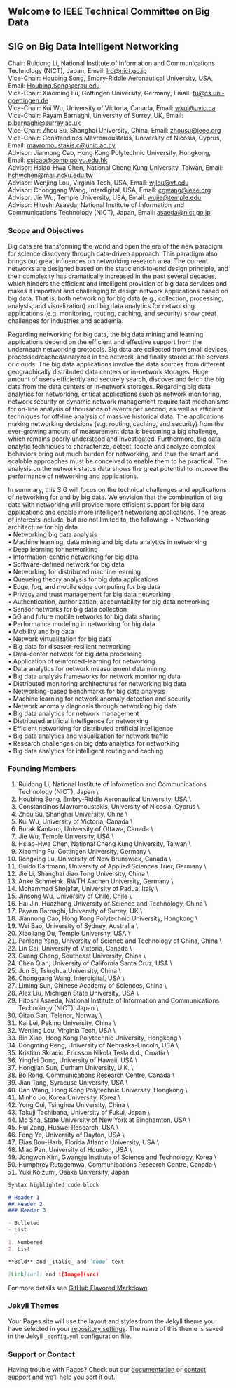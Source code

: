 ## Welcome to IEEE Technical Committee on Big Data
## SIG on Big Data Intelligent Networking
Chair: Ruidong Li, National Institute of Information and Communications Technology (NICT), Japan, Email: lrd@nict.go.jp \
Vice-Chair: Houbing Song, Embry-Riddle Aeronautical University, USA, Email: Houbing.Song@erau.edu \
Vice-Chair: Xiaoming Fu, Gottingen University, Germany, Email: fu@cs.uni-goettingen.de \
Vice-Chair: Kui Wu, University of Victoria, Canada, Email: wkui@uvic.ca \
Vice-Chair: Payam Barnaghi, University of Surrey, UK, Email: p.barnaghi@surrey.ac.uk \
Vice-Chair: Zhou Su, Shanghai University, China, Email: zhousu@ieee.org \
Vice-Chair: Constandinos Mavromoustakis, University of Nicosia, Cyprus, Email: mavromoustakis.c@unic.ac.cy \
Advisor: Jiannong Cao, Hong Kong Polytechnic University, Hongkong, Email: csjcao@comp.polyu.edu.hk \
Advisor: Hsiao-Hwa Chen, National Cheng Kung University, Taiwan, Email: hshwchen@mail.ncku.edu.tw \
Advisor: Wenjing Lou, Virginia Tech, USA, Email: wjlou@vt.edu \
Advisor: Chonggang Wang, Interdigital, USA, Email: cgwang@ieee.org \
Advisor: Jie Wu, Temple University, USA, Email: wujie@temple.edu \
Advisor: Hitoshi Asaeda, National Institute of Information and Communications Technology (NICT), Japan, Email: asaeda@nict.go.jp 

### Scope and Objectives

Big data are transforming the world and open the era of the new paradigm for science discovery through data-driven approach. This paradigm also brings out great influences on networking research area. The current networks are designed based on the static end-to-end design principle, and their complexity has dramatically increased in the past several decades, which hinders the efficient and intelligent provision of big data services and makes it important and challenging to design network applications based on big data. That is, both networking for big data (e.g., collection, processing, analysis, and visualization) and big data analytics for networking applications (e.g. monitoring, routing, caching, and security) show great challenges for industries and academia.

Regarding networking for big data, the big data mining and learning applications depend on the efficient and effective support from the underneath networking protocols. Big data are collected from small devices, processed/cached/analyzed in the network, and finally stored at the servers or clouds. The big data applications involve the data sources from different geographically distributed data centers or in-network storages. Huge amount of users efficiently and securely search, discover and fetch the big data from the data centers or in-network storages. Regarding big data analytics for networking, critical applications such as network monitoring, network security or dynamic network management require fast mechanisms for on-line analysis of thousands of events per second, as well as efficient techniques for off-line analysis of massive historical data. The applications making networking decisions (e.g. routing, caching, and security) from the ever-growing amount of measurement data is becoming a big challenge, which remains poorly understood and investigated. Furthermore, big data analytic techniques to characterize, detect, locate and analyze complex behaviors bring out much burden for networking, and thus the smart and scalable approaches must be conceived to enable them to be practical. The analysis on the network status data shows the great potential to improve the performance of networking and applications.

In summary, this SIG will focus on the technical challenges and applications of networking for and by big data. We envision that the combination of big data with networking will provide more efficient support for big data applications and enable more intelligent networking applications. The areas of interests include, but are not limited to, the following:
•	Networking architecture for big data  \
•	Networking big data analysis \
•	Machine learning, data mining and big data analytics in networking \
•	Deep learning for networking \
•	Information-centric networking for big data \
•	Software-defined network for big data \
•	Networking for distributed machine learning \
•	Queueing theory analysis for big data applications \
•	Edge, fog, and mobile edge computing for big data \
•	Privacy and trust management for big data networking \
•	Authentication, authorization, accountability for big data networking \
•	Sensor networks for big data collection \
•	5G and future mobile networks for big data sharing \
•	Performance modeling in networking for big data \
•	Mobility and big data \
•	Network virtualization for big data \
•	Big data for disaster-resilient networking \
•	Data-center network for big data processing \
•	Application of reinforced-learning for networking \
•	Data analytics for network measurement data mining \
•	Big data analysis frameworks for network monitoring data \
•	Distributed monitoring architectures for networking big data \
•	Networking-based benchmarks for big data analysis \
•	Machine learning for network anomaly detection and security \
•	Network anomaly diagnosis through networking big data \
•	Big data analytics for network management \
•	Distributed artificial intelligence for networking \
•	Efficient networking for distributed artificial intelligence \
•	Big data analytics and visualization for network traffic \
•	Research challenges on big data analytics for networking \
•	Big data analytics for intelligent routing and caching

### Founding Members

1.	Ruidong Li, National Institute of Information and Communications Technology (NICT), Japan \
2.	Houbing Song, Embry-Riddle Aeronautical University, USA \
3.	Constandinos Mavromoustakis, University of Nicosia, Cyprus \
4.	Zhou Su, Shanghai University, China \
5.	Kui Wu, University of Victoria, Canada \
6.	Burak Kantarci, University of Ottawa, Canada \
7.	Jie Wu, Temple University, USA \
8.	Hsiao-Hwa Chen, National Cheng Kung University, Taiwan \
9.	Xiaoming Fu, Gottingen University, Germany \
10.	Rongxing Lu, University of New Brunswick, Canada \
11.	Guido Dartmann, University of Applied Sciences Trier, Germany \
12.	Jie Li, Shanghai Jiao Tong University, China \
13.	Anke Schmeink, RWTH Aachen University, Germany \
14.	Mohammad Shojafar, University of Padua, Italy \
15.	Jinsong Wu, University of Chile, Chile \
16.	Hai Jin, Huazhong University of Science and Technology, China \
17.	Payam Barnaghi, University of Surrey, UK \
18.	Jiannong Cao, Hong Kong Polytechnic University, Hongkong \
19.	Wei Bao, University of Sydney, Australia \ 
20.	Xiaojiang Du, Temple University, USA \
21.	Panlong Yang, University of Science and Technology of China, China \
22.	Lin Cai, University of Victoria, Canada \
23.	Guang Cheng, Southeast University, China \
24.	Chen Qian, University of California Santa Cruz, USA \
25.	Jun Bi, Tsinghua University, China \
26.	Chonggang Wang, Interdigital, USA \
27.	Liming Sun, Chinese Academy of Sciences, China \
28.	Alex Liu, Michigan State University, USA \
29.	Hitoshi Asaeda, National Institute of Information and Communications Technology (NICT), Japan \
30.	Qitao Gan, Telenor, Norway \
31.	Kai Lei, Peking University, China \
32.	Wenjing Lou, Virginia Tech, USA \ 
33.	Bin Xiao, Hong Kong Polytechnic University, Hongkong \
34.	Dongming Peng, University of Nebraska-Lincoln, USA \
35.	Kristian Skracic, Ericsson Nikola Tesla d.d., Croatia \
36.	Yingfei Dong, University of Hawaii, USA  \
37.	Hongjian Sun, Durham University, U.K. \
38.	Bo Rong, Communications Research Centre, Canada \
39.	Jian Tang, Syracuse University, USA \
40.	Dan Wang, Hong Kong Polytechnic University, Hongkong \
41.	Minho Jo, Korea University, Korea \
42.	Yong Cui, Tsinghua University, China  \
43.	Takuji Tachibana, University of Fukui, Japan \
44.	Mo Sha, State University of New York at Binghamton, USA  \
45.	Hui Zang, Huawei Research, USA \
46.	Feng Ye, University of Dayton, USA \
47.	Elias Bou-Harb, Florida Atlantic University, USA \
48.	Miao Pan, University of Houston, USA  \
49.	Jongwon Kim, Gwangju Institute of Science and Technology, Korea \
50.	Humphrey Rutagemwa, Communications Research Centre, Canada  \
51.	Yuki Koizumi, Osaka University, Japan 



```markdown
Syntax highlighted code block

# Header 1
## Header 2
### Header 3

- Bulleted
- List

1. Numbered
2. List

**Bold** and _Italic_ and `Code` text

[Link](url) and ![Image](src)
```

For more details see [GitHub Flavored Markdown](https://guides.github.com/features/mastering-markdown/).

### Jekyll Themes

Your Pages site will use the layout and styles from the Jekyll theme you have selected in your [repository settings](https://github.com/IEEETCBDIN/tcbdin.github.io/settings). The name of this theme is saved in the Jekyll `_config.yml` configuration file.

### Support or Contact

Having trouble with Pages? Check out our [documentation](https://help.github.com/categories/github-pages-basics/) or [contact support](https://github.com/contact) and we’ll help you sort it out.
